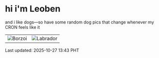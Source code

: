 # hi i'm Leoben

and i like dogs—so have some random dog pics that change whenever my CRON feels like it

|  |  |
|--------|----------|
| ![Borzoi](https://random-dog-vercel.vercel.app/api/random-borzoi?v=1761543821) | ![Labrador](https://random-dog-vercel.vercel.app/api/random-labrador?v=1761543821) |

Last updated: 2025-10-27 13:43 PHT
